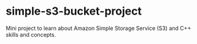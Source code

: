 # simple-s3-bucket-project
Mini project to learn about Amazon Simple Storage Service (S3) and C++ skills  and concepts.
